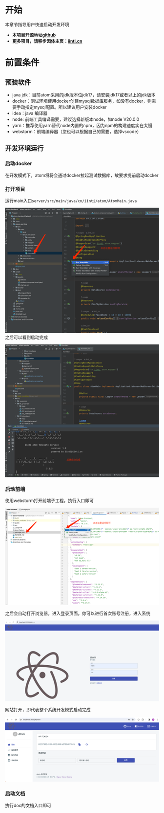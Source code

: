# 开始
本章节指导用户快速启动开发环境

- **本项目开源地址[github](https://github.com/yint-tech/atom)**
- **更多项目，请移步因体主页：[iinti.cn](https://iinti.cn/)**

# 前置条件

## 预装软件

- java jdk：目前atom采用的jdk版本位jdk17，请安装jdk17或者以上的jdk版本
- docker：测试环境使用docker创建mysql数据库服务，如没有docker，则需要手动指定mysql配置。所以建议用户安装docker
- idea：java 编译器
- node: 前端工具编译需要，建议选择新版本node，如node V20.0.0
- yarn：推荐使用yarn替代node内置的npm，因为npm的构建速度实在太慢
- webstorm：前端编译器（您也可以根据自己的需要，选择vscode）

## 开发环境运行

### 启动docker
在开发模式下，atom将将会通过docker拉起测试数据库，故要求提前启动docker

### 打开项目
运行main入口``server/src/main/java/cn/iinti/atom/AtomMain.java``

![startup_backend](imgs/startup_backend.png)
之后可以看到启动完成

![started_backend.png](imgs/started_backend.png)
### 启动前端
使用webstorm打开前端子工程，执行入口即可

![startup_frontend.png](imgs/startup_frontend.png)

之后会自动打开浏览器，进入登录页面。你可以进行首次账号注册，进入系统

![started_frontend.png](imgs/started_frontend.png)

网站打开，即代表整个系统开发模式启动完成

![started_frontend_main_page.png](imgs/started_frontend_main_page.png)

### 启动文档
执行doc的文档入口即可
